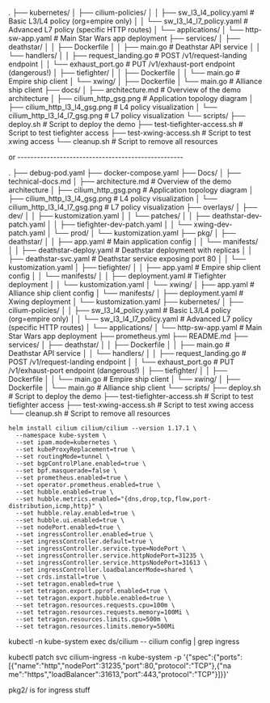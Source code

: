 .
├── kubernetes/
│   ├── cilium-policies/
│   │   ├── sw_l3_l4_policy.yaml        # Basic L3/L4 policy (org=empire only)
│   │   └── sw_l3_l4_l7_policy.yaml     # Advanced L7 policy (specific HTTP routes)
│   └── applications/
│       └── http-sw-app.yaml            # Main Star Wars app deployment
├── services/
│   ├── deathstar/
│   │   ├── Dockerfile
│   │   ├── main.go                     # Deathstar API service
│   │   └── handlers/
│   │       ├── request_landing.go      # POST /v1/request-landing endpoint
│   │       └── exhaust_port.go         # PUT /v1/exhaust-port endpoint (dangerous!)
│   ├── tiefighter/
│   │   ├── Dockerfile
│   │   └── main.go                     # Empire ship client
│   └── xwing/
│       ├── Dockerfile
│       └── main.go                     # Alliance ship client
├── docs/
│   ├── architecture.md                 # Overview of the demo architecture
│   ├── cilium_http_gsg.png             # Application topology diagram
│   ├── cilium_http_l3_l4_gsg.png       # L4 policy visualization
│   └── cilium_http_l3_l4_l7_gsg.png    # L7 policy visualization
└── scripts/
    ├── deploy.sh                       # Script to deploy the demo
    ├── test-tiefighter-access.sh       # Script to test tiefighter access
    ├── test-xwing-access.sh            # Script to test xwing access
    └── cleanup.sh                      # Script to remove all resources


or ---------------------------------------------------

.
├── debug-pod.yaml
├── docker-compose.yaml
├── Docs/
│   ├── technical-docs.md
│   ├── architecture.md               # Overview of the demo architecture
│   ├── cilium_http_gsg.png           # Application topology diagram
│   ├── cilium_http_l3_l4_gsg.png     # L4 policy visualization
│   └── cilium_http_l3_l4_l7_gsg.png  # L7 policy visualization
├── overlays/
│   ├── dev/
│   │   ├── kustomization.yaml
│   │   └── patches/
│   │       ├── deathstar-dev-patch.yaml
│   │       ├── tiefighter-dev-patch.yaml
│   │       └── xwing-dev-patch.yaml
│   └── prod/
│       └── kustomization.yaml
├── pkg/
│   ├── deathstar/
│   │   ├── app.yaml                  # Main application config
│   │   └── manifests/
│   │       ├── deathstar-deploy.yaml # Deathstar deployment with replicas
│   │       ├── deathstar-svc.yaml    # Deathstar service exposing port 80
│   │       └── kustomization.yaml
│   ├── tiefighter/
│   │   ├── app.yaml                  # Empire ship client config
│   │   └── manifests/
│   │       ├── deployment.yaml       # Tiefighter deployment
│   │       └── kustomization.yaml
│   └── xwing/
│       ├── app.yaml                  # Alliance ship client config
│       └── manifests/
│           ├── deployment.yaml       # Xwing deployment 
│           └── kustomization.yaml
├── kubernetes/
│   ├── cilium-policies/
│   │   ├── sw_l3_l4_policy.yaml      # Basic L3/L4 policy (org=empire only)
│   │   └── sw_l3_l4_l7_policy.yaml   # Advanced L7 policy (specific HTTP routes)
│   └── applications/
│       └── http-sw-app.yaml          # Main Star Wars app deployment
├── prometheus.yml
├── README.md
├── services/
│   ├── deathstar/
│   │   ├── Dockerfile
│   │   ├── main.go                   # Deathstar API service
│   │   └── handlers/
│   │       ├── request_landing.go    # POST /v1/request-landing endpoint
│   │       └── exhaust_port.go       # PUT /v1/exhaust-port endpoint (dangerous!)
│   ├── tiefighter/
│   │   ├── Dockerfile
│   │   └── main.go                   # Empire ship client
│   └── xwing/
│       ├── Dockerfile
│       └── main.go                   # Alliance ship client
└── scripts/
    ├── deploy.sh                     # Script to deploy the demo
    ├── test-tiefighter-access.sh     # Script to test tiefighter access
    ├── test-xwing-access.sh          # Script to test xwing access
    └── cleanup.sh                    # Script to remove all resources

    helm install cilium cilium/cilium --version 1.17.1 \
      --namespace kube-system \
      --set ipam.mode=kubernetes \
      --set kubeProxyReplacement=true \
      --set routingMode=tunnel \
      --set bgpControlPlane.enabled=true \
      --set bpf.masquerade=false \
      --set prometheus.enabled=true \
      --set operator.prometheus.enabled=true \
      --set hubble.enabled=true \
      --set hubble.metrics.enabled="{dns,drop,tcp,flow,port-distribution,icmp,http}" \
      --set hubble.relay.enabled=true \
      --set hubble.ui.enabled=true \
      --set nodePort.enabled=true \
      --set ingressController.enabled=true \
      --set ingressController.default=true \
      --set ingressController.service.type=NodePort \
      --set ingressController.service.httpNodePort=31235 \
      --set ingressController.service.httpsNodePort=31613 \
      --set ingressController.loadbalancerMode=shared \
      --set crds.install=true \
      --set tetragon.enabled=true \
      --set tetragon.export.pprof.enabled=true \
      --set tetragon.export.hubble.enabled=true \
      --set tetragon.resources.requests.cpu=100m \
      --set tetragon.resources.requests.memory=100Mi \
      --set tetragon.resources.limits.cpu=500m \
      --set tetragon.resources.limits.memory=500Mi

 kubectl -n kube-system exec ds/cilium -- cilium config | grep ingress

 kubectl patch svc cilium-ingress -n kube-system -p '{"spec":{"ports":[{"name":"http","nodePort":31235,"port":80,"protocol":"TCP"},{"na
me":"https","loadBalancer":31613,"port":443,"protocol":"TCP"}]}}'


pkg2/ is for ingress stuff
